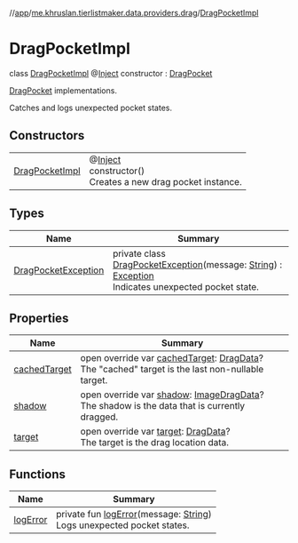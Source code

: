 //[app](../../../index.md)/[me.khruslan.tierlistmaker.data.providers.drag](../index.md)/[DragPocketImpl](index.md)

# DragPocketImpl

class [DragPocketImpl](index.md) @[Inject](https://javax-inject.github.io/javax-inject/api/javax/inject/Inject.html) constructor : [DragPocket](../-drag-pocket/index.md)

[DragPocket](../-drag-pocket/index.md) implementations.

Catches and logs unexpected pocket states.

## Constructors

| | |
|---|---|
| [DragPocketImpl](-drag-pocket-impl.md) | @[Inject](https://javax-inject.github.io/javax-inject/api/javax/inject/Inject.html) <br>constructor()<br>Creates a new drag pocket instance. |

## Types

| Name | Summary |
|---|---|
| [DragPocketException](-drag-pocket-exception/index.md) | private class [DragPocketException](-drag-pocket-exception/index.md)(message: [String](https://kotlinlang.org/api/latest/jvm/stdlib/kotlin/-string/index.html)) : [Exception](https://developer.android.com/reference/kotlin/java/lang/Exception.html)<br>Indicates unexpected pocket state. |

## Properties

| Name | Summary |
|---|---|
| [cachedTarget](cached-target.md) | open override var [cachedTarget](cached-target.md): [DragData](../../me.khruslan.tierlistmaker.data.models.drag/-drag-data/index.md)?<br>The &quot;cached&quot; target is the last non-nullable target. |
| [shadow](shadow.md) | open override var [shadow](shadow.md): [ImageDragData](../../me.khruslan.tierlistmaker.data.models.drag/-image-drag-data/index.md)?<br>The shadow is the data that is currently dragged. |
| [target](target.md) | open override var [target](target.md): [DragData](../../me.khruslan.tierlistmaker.data.models.drag/-drag-data/index.md)?<br>The target is the drag location data. |

## Functions

| Name | Summary |
|---|---|
| [logError](log-error.md) | private fun [logError](log-error.md)(message: [String](https://kotlinlang.org/api/latest/jvm/stdlib/kotlin/-string/index.html))<br>Logs unexpected pocket states. |

